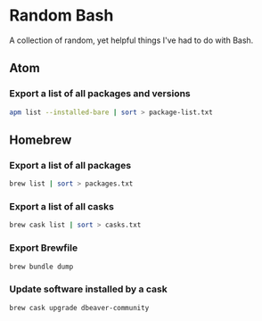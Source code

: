 # Random Bash

A collection of random, yet helpful things I've had to do with Bash.

## Atom

### Export a list of all packages and versions

```bash
apm list --installed-bare | sort > package-list.txt
```

## Homebrew

### Export a list of all packages

```bash
brew list | sort > packages.txt
```

### Export a list of all casks

```bash
brew cask list | sort > casks.txt
```

### Export Brewfile

```bash
brew bundle dump
```

### Update software installed by a cask

```bash
brew cask upgrade dbeaver-community
```
